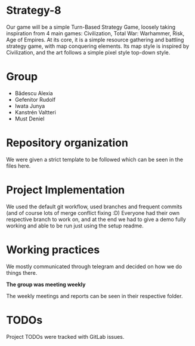 # Strategy-8

Our game will be a simple Turn-Based Strategy Game, loosely taking inspiration from 4
main games: Civilization, Total War: Warhammer, Risk, Age of Empires. At its core, it is a
simple resource gathering and battling strategy game, with map conquering elements. Its
map style is inspired by Civilization, and the art follows a simple pixel style top-down
style.

# Group
- Bădescu Alexia
- Gefenitor Rudolf
- Iwata Junya
- Kanstrén Valtteri
- Must Deniel

# Repository organization
We were given a strict template to be followed which can be seen in the files here.

# Project Implementation 
We used the default git workflow, used branches and frequent commits (and of course lots of merge conflict fixing :D)
Everyone had their own respective branch to work on, and at the end we had to give a
demo fully working and able to be run just using the setup readme.

# Working practices
We mostly communicated through telegram and decided on how we do things there.

**The group was meeting weekly**

The weekly meetings and reports can be seen in their respective folder.

# TODOs
Project TODOs were tracked with GitLab issues.
